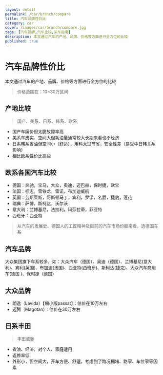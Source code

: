```yaml
---
layout: detail
permalink: /car/branch/compare
title: 汽车品牌性价比
category: car
cover: /images/car/branch/compare.jpg
tags: [汽车品牌,汽车比较,买车指南]
description: 本文通过汽车的产地、品牌、价格等方面进行全方位的比较
published: true
---
```


# 汽车品牌性价比

本文通过汽车的产地、品牌、价格等方面进行全方位的比较

> 价格范围在：10~30万区间

## 产地比较

> 国产、美系、日系、韩系、欧系

* 国产车廉价但太脆故障率高
* 美系车皮实、空间大但耗油量通常较大长期来看也不经济
* 日系韩系省油但空间小（舒适），用料太过节省，安全性差（易受中日韩关系影响）
* 相比欧系性价比高些

## 欧系各国汽车比较

* 德国：奔驰，宝马，大众，奥迪，迈巴赫，保时捷，欧宝
* 法国：标志，雪铁龙，雷诺，布加迪威航
* 英国：劳斯莱斯，阿斯顿马丁，宾利，罗孚，名爵，捷豹，莲花
* 瑞典：萨博，斯柯达，沃尔沃
* 意大利：兰博基尼，法拉利，玛莎拉蒂，菲亚特
* 西班牙：西亚特

> 从汽车的发展史、德国人的工匠精神及目前的汽车市场份额来看，选德国车系

## 汽车品牌

大众集团旗下车系较多，如：大众汽车（德国）、奥迪（德国）、兰博基尼(意大利)、宾利(英国)、布加迪(法国)、西亚特(西班牙)、斯柯达(捷克)、大众汽车商用车(德国 )、保时捷（德国）

## 大众品牌

* 朗逸（Lavida）【缩小版passat】：估价在10万左右
* 迈腾（Magotan）：估价在30万左右

## 日系丰田

> 丰田威驰

* 省油、经济，对个人、家庭适用
* 返修率低
* 外形小，但空间大，开车方便、舒适，考虑到了路况拥堵、路窄、车位窄等因素
